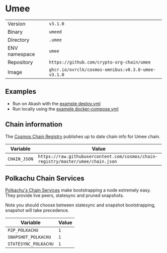# Umee

| | |
|---|---|
|Version|`v3.1.0`|
|Binary|`umeed`|
|Directory|`.umee`|
|ENV namespace|`umee`|
|Repository|`https://github.com/crypto-org-chain/umee`|
|Image|`ghcr.io/ovrclk/cosmos-omnibus:v0.3.8-umee-v3.1.0`|

## Examples

- Run on Akash with the [example deploy.yml](./deploy.yml)
- Run locally using the [example docker-compose.yml](./docker-compose.yml)

## Chain information

The [Cosmos Chain Registry](https://github.com/cosmos/chain-registry) publishes up to date chain info for Umee chain.

|Variable|Value|
|---|---|
|`CHAIN_JSON`|`https://raw.githubusercontent.com/cosmos/chain-registry/master/umee/chain.json`|

## Polkachu Chain Services

[Polkachu's Chain Services](https://www.polkachu.com/) make bootstrapping a node extremely easy. They provide live peers, statesync and pruned snapshots.

Note you should choose between statesync and snapshot bootstrapping, snapshot will take precedence.

|Variable|Value|
|---|---|
|`P2P_POLKACHU`|`1`|
|`SNAPSHOT_POLKACHU`|`1`|
|`STATESYNC_POLKACHU`|`1`|
